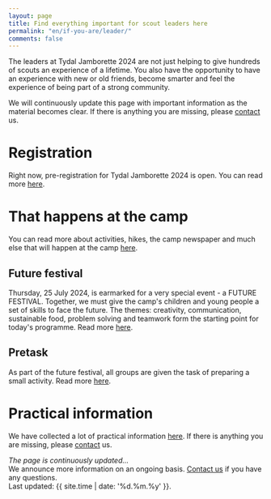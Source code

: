 ```yaml
---
layout: page
title: Find everything important for scout leaders here
permalink: "en/if-you-are/leader/"
comments: false
---
```


The leaders at Tydal Jamborette 2024 are not just helping to give hundreds of scouts an experience of a lifetime. You also have the opportunity to have an experience with new or old friends, become smarter and feel the experience of being part of a strong community.

We will continuously update this page with important information as the material becomes clear. If there is anything you are missing, please [contact](/en/contact/) us.

# Registration

Right now, pre-registration for Tydal Jamborette 2024 is open. You can read more [here](/en/registration/).

# That happens at the camp

You can read more about activities, hikes, the camp newspaper and much else that will happen at the camp [here](/en/programme/).

## Future festival

Thursday, 25 July 2024, is earmarked for a very special event - a FUTURE FESTIVAL. Together, we must give the camp's children and young people a set of skills to face the future. The themes: creativity, communication, sustainable food, problem solving and teamwork form the starting point for today's programme. Read more [here](/en/future-festival).

## Pretask

As part of the future festival, all groups are given the task of preparing a small activity. Read more [here](/en/future-festival).


# Practical information

We have collected a lot of practical information [here](/en/practical-information/). If there is anything you are missing, please [contact](/en/contact/) us.

<div class="jumbotron mt-5">
<i>The page is continuously updated...</i>
<br>
We announce more information on an ongoing basis. <a href="/en/contact/">Contact us</a> if you have any questions.
<br>
Last updated: {{ site.time | date: '%d.%m.%y' }}.
</div>